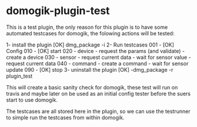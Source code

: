 domogik-plugin-test
=====================

This is a test plugin, the only reason for this plugin is to have some automated testcases for domogik, the folowing actions will be tested:

1- install the plugin
    [OK] dmg_package -i <url of stable version>
2- Run testcases
    001 - [OK] Config
    010 - [OK] start
    020 - device
        - request the params (and validate)
        - create a device
    030 - sensor
        - request current data
        - wait for sensor value
        - request current data
    040 - command
        - create a command
        - wait for sensor update
    090 - [OK] stop
3- uninstall the plugin
    [OK] -dmg_package -r plugin_test

This will create a basic sanity check for domogik, these test will run on travis and maybe later on be used as an initial config tester before the suers start to use domogik.

The testcases are all stored here in the plugin, so we can use the testrunner to simple run the testcases from within domogik.
